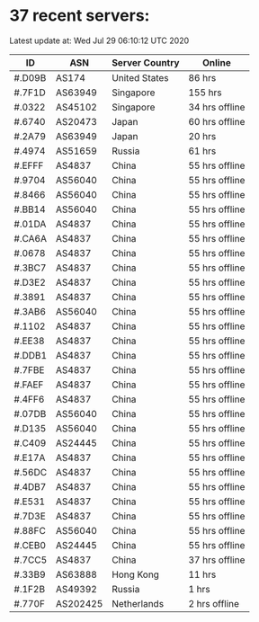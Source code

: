 # 37 recent servers:

Latest update at: Wed Jul 29 06:10:12 UTC 2020

| ID | ASN | Server Country | Online |
| -- | --- | -------------- | ------ |
| #.D09B | AS174 | United States | 86 hrs |
| #.7F1D | AS63949 | Singapore | 155 hrs |
| #.0322 | AS45102 | Singapore | 34 hrs offline |
| #.6740 | AS20473 | Japan | 60 hrs offline |
| #.2A79 | AS63949 | Japan | 20 hrs |
| #.4974 | AS51659 | Russia | 61 hrs |
| #.EFFF | AS4837 | China | 55 hrs offline |
| #.9704 | AS56040 | China | 55 hrs offline |
| #.8466 | AS56040 | China | 55 hrs offline |
| #.BB14 | AS56040 | China | 55 hrs offline |
| #.01DA | AS4837 | China | 55 hrs offline |
| #.CA6A | AS4837 | China | 55 hrs offline |
| #.0678 | AS4837 | China | 55 hrs offline |
| #.3BC7 | AS4837 | China | 55 hrs offline |
| #.D3E2 | AS4837 | China | 55 hrs offline |
| #.3891 | AS4837 | China | 55 hrs offline |
| #.3AB6 | AS56040 | China | 55 hrs offline |
| #.1102 | AS4837 | China | 55 hrs offline |
| #.EE38 | AS4837 | China | 55 hrs offline |
| #.DDB1 | AS4837 | China | 55 hrs offline |
| #.7FBE | AS4837 | China | 55 hrs offline |
| #.FAEF | AS4837 | China | 55 hrs offline |
| #.4FF6 | AS4837 | China | 55 hrs offline |
| #.07DB | AS56040 | China | 55 hrs offline |
| #.D135 | AS56040 | China | 55 hrs offline |
| #.C409 | AS24445 | China | 55 hrs offline |
| #.E17A | AS4837 | China | 55 hrs offline |
| #.56DC | AS4837 | China | 55 hrs offline |
| #.4DB7 | AS4837 | China | 55 hrs offline |
| #.E531 | AS4837 | China | 55 hrs offline |
| #.7D3E | AS4837 | China | 55 hrs offline |
| #.88FC | AS56040 | China | 55 hrs offline |
| #.CEB0 | AS24445 | China | 55 hrs offline |
| #.7CC5 | AS4837 | China | 37 hrs offline |
| #.33B9 | AS63888 | Hong Kong | 11 hrs |
| #.1F2B | AS49392 | Russia | 1 hrs |
| #.770F | AS202425 | Netherlands | 2 hrs offline |

